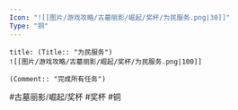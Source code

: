 ```yaml
---
Icon: "![[图片/游戏攻略/古墓丽影/崛起/奖杯/为民服务.png|30]]"
Type: "铜"
---
```

```ad-common-bronze-trophy
title: (Title:: "为民服务")
![[图片/游戏攻略/古墓丽影/崛起/奖杯/为民服务.png|100]]

(Comment:: "完成所有任务")
```

#古墓丽影/崛起/奖杯 #奖杯 #铜
